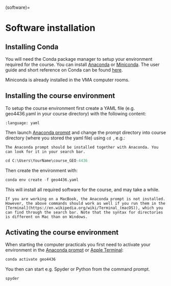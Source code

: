 (software)=
# Software installation


## Installing Conda

You will need the Conda package manager to setup your environment required for the course.
You can install [Anaconda](https://www.anaconda.com/) or [Miniconda](https://docs.conda.io/en/latest/miniconda.html).
The user guide and short reference on Conda can be found [here](https://docs.conda.io/projects/conda/en/latest/user-guide/cheatsheet.html).

Miniconda is already installed in the VMA computer rooms.



## Installing the course environment

To setup the course environment first create a YAML file (e.g. geo4436.yaml in your course directory) with the following content:

```{literalinclude} ../../environment/environment.yaml
:language: yaml
```

Then launch [Anaconda prompt](https://anaconda.org/conda-forge/prompt) and change the prompt directory into course directory (where you stored the yaml file) using ```cd ```, e.g.:

```{note}
The Anaconda prompt should be installed together with Anaconda. You can look for it in your search bar.
```

```python
cd C:\Users\YourName\course_GEO-4436
```

Then create the environment with:

```python
conda env create -f geo4436.yaml
```

This will install all required software for the course, and may take a while.

```{important}
If you are working on a MacBook, the Anaconda prompt is not installed. However, the above commands should work as well if you run them in the [Terminal](https://en.wikipedia.org/wiki/Terminal_(macOS)), which you can find through the search bar. Note that the syntax for directories is different on Mac than on Windows.
```

## Activating the course environment

When starting the computer practicals you first need to activate your environment in the [Anaconda prompt](https://anaconda.org/conda-forge/prompt) or [Apple Terminal](https://en.wikipedia.org/wiki/Terminal_(macOS)):

```python
conda activate geo4436
```

You then can start e.g. Spyder or Python from the command prompt.

```python
spyder
```
